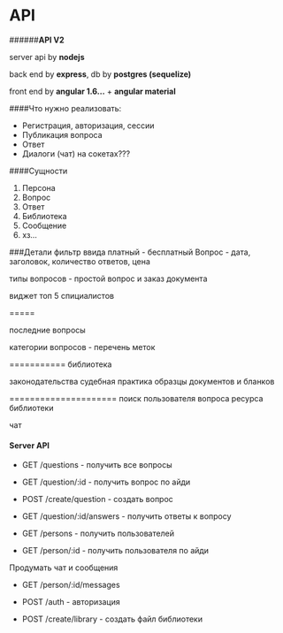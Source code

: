 # API

######**API V2**

server api by **nodejs**

back end by **express**, db by **postgres (sequelize)**

front end by **angular 1.6...** + **angular material**

####Что нужно реализовать:
* Регистрация, авторизация, сессии
* Публикация вопроса
* Ответ
* Диалоги (чат) на сокетах???

####Сущности
1. Персона
2. Вопрос
3. Ответ
4. Библиотека
6. Сообщение
7. хз...

###Детали
фильтр ввида платный - бесплатный
Вопрос - дата, заголовок, количество ответов, цена

типы вопросов - простой вопрос и заказ документа

виджет топ 5 спициалистов


=====

последние вопросы

категории вопросов - перечень меток

===========
библиотека 

законодательства
судебная практика
образцы документов и бланков

=====================
поиск
    пользователя
    вопроса
    ресурса библиотеки

чат

#### Server API

* GET /questions - получить все вопросы
* GET /question/:id - получить вопрос по айди
* POST /create/question - создать вопрос
* GET /question/:id/answers - получить ответы к вопросу

* GET /persons - получить пользователей
* GET /person/:id - получить пользователя по айди

Продумать чат и сообщения
* GET /person/:id/messages


* POST /auth - авторизация

* POST /create/library - создать файл библиотеки






    

